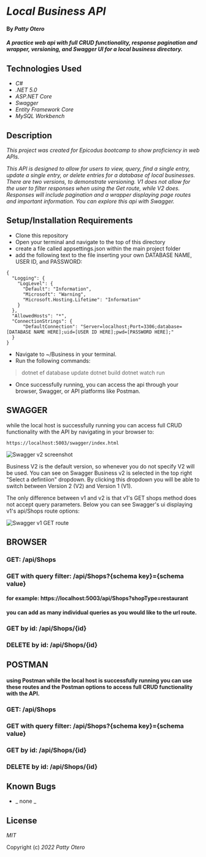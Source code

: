 # _Local Business API_

#### By _**Patty Otero**_

#### _A practice web api with full CRUD functionality, response pagination and wrapper, versioning, and Swagger UI for a local business directory._

## Technologies Used

* _C#_
* _.NET 5.0_
* _ASP.NET Core_ 
* _Swagger_
* _Entity Framework Core_
* _MySQL Workbench_

## Description
_This project was created for Epicodus bootcamp to show proficiency in web APIs._

_This API is designed to allow for users to view, query, find a single entry, update a single entry, or delete entries for a database of local businesses. There are two versions, to demonstrate versioning. V1 does not allow for the user to filter responses when using the Get route, while V2 does. Responses will include pagination and a wrapper displaying page routes and important information. You can explore this api with Swagger._

## Setup/Installation Requirements

* Clone this repository
* Open your terminal and navigate to the top of this directory
* create a file called appsettings.json within the main project folder
* add the following text to the file inserting your own DATABASE NAME, USER ID, and PASSWORD: 
````
{
  "Logging": {
    "LogLevel": {
      "Default": "Information",
      "Microsoft": "Warning",
      "Microsoft.Hosting.Lifetime": "Information"
    }
  },
  "AllowedHosts": "*",
  "ConnectionStrings": {
      "DefaultConnection": "Server=localhost;Port=3306;database=[DATABASE NAME HERE];uid=[USER ID HERE];pwd=[PASSWORD HERE];"
  }
}
````
* Navigate to ~/Business in your terminal.
* Run the following commands:
>dotnet ef database update
>dotnet build
>dotnet watch run
* Once successfully running, you can access the api through your browser, Swagger, or API platforms like Postman.

## SWAGGER

while the local host is successfully running you can access full CRUD functionality with the API by navigating in your browser to:

````https://localhost:5003/swagger/index.html````

![Swagger v2 screenshot](./swaggerv2.png)

Business V2 is the default version, so whenever you do not specify V2 will be used. You can see on Swagger Business v2 is selected in the top right "Select a defintiion" dropdown. By clicking this dropdown you will be able to switch between Version 2 (V2) and Version 1 (V1).

The only difference between v1 and v2 is that v1's GET shops method does not accept query parameters. Below you can see Swagger's ui displaying v1's api/Shops route options:

![Swagger v1 GET route](./SwaggerV1Get.png)

## BROWSER
### GET: /api/Shops
### GET with query filter: /api/Shops?{schema key}={schema value}
#### for example: https://localhost:5003/api/Shops?shopType=restaurant
#### you can add as many individual queries as you would like to the url route.
### GET by id: /api/Shops/{id}
### DELETE by  id: /api/Shops/{id}



## POSTMAN
#### using Postman while the local host is successfully running you can use these routes and the Postman options to access full CRUD functionality with the API.
### GET: /api/Shops
### GET with query filter: /api/Shops?{schema key}={schema value}
### GET by id: /api/Shops/{id}
### DELETE by  id: /api/Shops/{id}

## Known Bugs

* _ none _

## License

_MIT_

Copyright (c) _2022_ _Patty Otero_